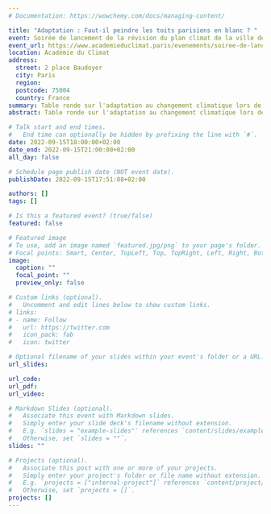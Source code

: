 ```yaml
---
# Documentation: https://wowchemy.com/docs/managing-content/

title: "Adaptation : Faut-il peindre les toits parisiens en blanc ? "
event: Soirée de lancement de la révision du plan climat de la ville de Paris.
event_url: https://www.academieduclimat.paris/evenements/soiree-de-lancement-de-la-revision-du-plan-climat-de-paris/
location: Académie du Climat
address:
  street: 2 place Baudoyer
  city: Paris
  region:
  postcode: 75004
  country: France
summary: Table ronde sur l'adaptation au changement climatique lors de la Soirée de lancement de la révision du plan climat de la ville de Paris.
abstract: Table ronde sur l'adaptation au changement climatique lors de la Soirée de lancement de la révision du plan climat de la ville de Paris.

# Talk start and end times.
#   End time can optionally be hidden by prefixing the line with `#`.
date: 2022-09-15T18:00:00+02:00
date_end: 2022-09-15T21:00:00+02:00
all_day: false

# Schedule page publish date (NOT event date).
publishDate: 2022-09-15T17:51:08+02:00

authors: []
tags: []

# Is this a featured event? (true/false)
featured: false

# Featured image
# To use, add an image named `featured.jpg/png` to your page's folder. 
# Focal points: Smart, Center, TopLeft, Top, TopRight, Left, Right, BottomLeft, Bottom, BottomRight.
image:
  caption: ""
  focal_point: ""
  preview_only: false

# Custom links (optional).
#   Uncomment and edit lines below to show custom links.
# links:
# - name: Follow
#   url: https://twitter.com
#   icon_pack: fab
#   icon: twitter

# Optional filename of your slides within your event's folder or a URL.
url_slides:

url_code:
url_pdf:
url_video:

# Markdown Slides (optional).
#   Associate this event with Markdown slides.
#   Simply enter your slide deck's filename without extension.
#   E.g. `slides = "example-slides"` references `content/slides/example-slides.md`.
#   Otherwise, set `slides = ""`.
slides: ""

# Projects (optional).
#   Associate this post with one or more of your projects.
#   Simply enter your project's folder or file name without extension.
#   E.g. `projects = ["internal-project"]` references `content/project/deep-learning/index.md`.
#   Otherwise, set `projects = []`.
projects: []
---
```

